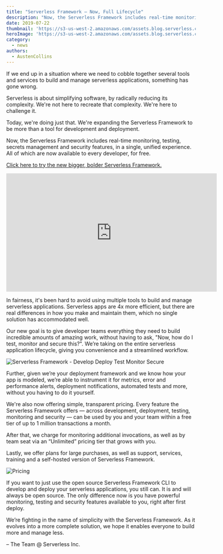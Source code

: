 ```yaml
---
title: "Serverless Framework – Now, Full Lifecycle"
description: "Now, the Serverless Framework includes real-time monitoring, testing, secrets management and security features, in a single, unified experience.  All of which are now free."
date: 2019-07-22
thumbnail: 'https://s3-us-west-2.amazonaws.com/assets.blog.serverless.com/full-lifecycle/thumbnail.png'
heroImage: 'https://s3-us-west-2.amazonaws.com/assets.blog.serverless.com/full-lifecycle/header.png'
category:
  - news
authors: 
  - AustenCollins
---
```


If we end up in a situation where we need to cobble together several tools and services to build and manage serverless applications, something has gone wrong.

Serverless is about simplifying software, by radically reducing its complexity.  We're not here to recreate that complexity.  We're here to challenge it.

Today, we're doing just that.  We're expanding the Serverless Framework to be more than a tool for development and deployment.  

Now, the Serverless Framework includes real-time monitoring, testing, secrets management and security features, in a single, unified experience.  All of which are now available to every developer, for free.

[Click here to try the new bigger, bolder Serverless Framework.](https://dashboard.serverless.com)

<iframe width="560" height="315" src="https://www.youtube.com/embed/-Nf0ui3qP2E" frameborder="0" allowfullscreen></iframe>

In fairness, it's been hard to avoid using multiple tools to build and manage serverless applications.  Serverless apps are 4x more efficient, but there are real differences in how you make and maintain them, which no single solution has accommodated well.

Our new goal is to give developer teams everything they need to build incredible amounts of amazing work, without having to ask, "Now, how do I test, monitor and secure this?".  We’re taking on the entire serverless application lifecycle, giving you convenience and a streamlined workflow.

![Serverless Framework - Develop Deploy Test Monitor Secure](https://s3-us-west-2.amazonaws.com/assets.blog.serverless.com/full-lifecycle/serverless-framework-full-application-lifecycle.gif)


Further, given we’re your deployment framework and we know how your app is modeled, we’re able to instrument it for metrics, error and performance alerts, deployment notifications, automated tests and more, without you having to do it yourself.

We're also now offering simple, transparent pricing.  Every feature the Serverless Framework offers — across development, deployment, testing, monitoring and security — can be used by you and your team within a free tier of up to 1 million transactions a month.

After that, we charge for monitoring additional invocations, as well as by team seat via an “Unlimited” pricing tier that grows with you.  

Lastly, we offer plans for large purchases, as well as support, services, training and a self-hosted version of Serverless Framework.

![Pricing](https://s3-us-west-2.amazonaws.com/assets.blog.serverless.com/full-lifecycle/serverless-framework-pricing-tiers.png)

If you want to just use the open source Serverless Framework CLI to develop and deploy your serverless applications, you still can.  It is and will always be open source.  The only difference now is you have powerful monitoring, testing and security features available to you, right after first deploy.

We’re fighting in the name of simplicity with the Serverless Framework.  As it evolves into a more complete solution, we hope it enables everyone to build more and manage less.

– The Team @ Serverless Inc.
